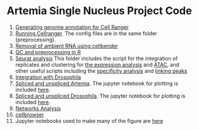 # Artemia Single Nucleus Project Code

1. [Generating genome annotation for Cell Ranger](https://github.com/Melkrewi/Artemia-snRNAseq-Project/blob/main/annotation/README.md)
2. [Running Cellranger](https://github.com/Melkrewi/Artemia-snRNAseq-Project/blob/main/preprocessing/cellranger.md). The config files are in the same folder (preprocessing).
3. [Removal of ambient RNA using cellbender](https://github.com/Melkrewi/Artemia-snRNAseq-Project/blob/main/ambient_rna_removal/cellbender.md)
4. [QC and preprocessing in R](https://github.com/Melkrewi/Artemia-snRNAseq-Project/tree/main/QC)
5. [Seurat analysis](https://github.com/Melkrewi/Artemia-snRNAseq-Project/tree/main/analysis) This folder includes the script for the integration of replicates and clustering for [the expression analysis](https://github.com/Melkrewi/Artemia-snRNAseq-Project/blob/main/analysis/run_analysis_Harmony_DUBStepR.R) and [ATAC](https://github.com/Melkrewi/Artemia-snRNAseq-Project/blob/main/analysis/new_atac_analysis_v3.R), and other useful scripts including the [specificity analysis](https://github.com/Melkrewi/Artemia-snRNAseq-Project/blob/main/analysis/specificity_analysis.R) and [linking peaks](https://github.com/Melkrewi/Artemia-snRNAseq-Project/blob/main/analysis/add_peaks.R) 
6. [Integration with Drosophila](https://github.com/Melkrewi/Artemia-snRNAseq-Project/blob/main/integration_with_drosophila/README.md)
7. [Spliced and unspliced Artemia](https://github.com/Melkrewi/Artemia-snRNAseq-Project/blob/main/Velocyto/Artemia/README.md). The jupyter notebook for plotting is included [here](https://github.com/Melkrewi/Artemia-snRNAseq-Project/blob/main/Velocyto/Artemia/RNA_velocity.ipynb).
8. [Spliced and unspliced Drosophila](https://github.com/Melkrewi/Artemia-snRNAseq-Project/blob/main/Velocyto/Drosophila/README.md). The jupyter notebook for plotting is included [here](https://github.com/Melkrewi/Artemia-snRNAseq-Project/blob/main/Velocyto/Drosophila/drosophila.ipynb).
9. [Networks Analysis](https://github.com/Melkrewi/Artemia-snRNAseq-Project/tree/main/Networks)
10. [cellbrowser](https://github.com/Melkrewi/Artemia-snRNAseq-Project/blob/main/cellbrowser.md)
11. Jupyter notebooks used to make many of the figure are [here](https://github.com/Melkrewi/Artemia-snRNAseq-Project/tree/main/Expression_and_Accessibility)
